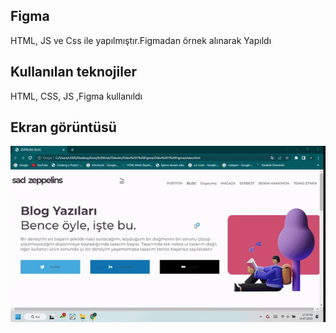 <h2>Figma</h2>

HTML, JS ve Css ile  yapılmıştır.Figmadan örnek alınarak Yapıldı

<h2>Kullanılan teknojiler</h2>

HTML, CSS, JS ,Figma kullanıldı

<h2>Ekran görüntüsü</h2>

![](aaa.gif)

